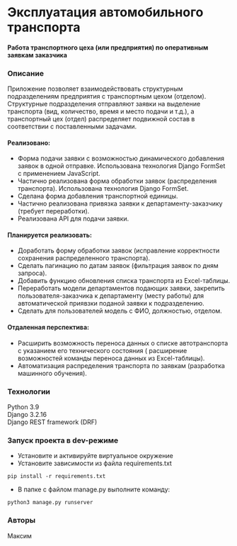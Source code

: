 
# Эксплуатация автомобильного транспорта
#### Работа транспортного цеха (или предприятия) по оперативным заявкам заказчика 


### Описание
Приложение позволяет взаимодействовать структурным 
подразделениям предприятия с транспортным цехом (отделом).\
Структурные подразделения отправляют заявки на выделение 
транспорта (вид, количество, время и место подачи и т.д.), а
транспортный цех (отдел) распределяет подвижной состав
в соответствии с поставленными задачами.

#### Реализовано:
- Форма подачи заявки с возможностью динамического добавления  заявок в одной отправке. Использована технология Django FormSet с применением JavaScript.
- Частично реализована форма обработки заявок (распределения транспорта). Использована технология Django FormSet.
- Сделана форма добавления транспортной единицы.
- Частично реализована привязка заявки к департаменту-заказчику (требует переработки).
- Реализована API для подачи заявки.
#### Планируется реализовать:
- Доработать форму обработки заявок (исправление корректности сохранения распределенного транспорта).
- Сделать пагинацию по датам заявок (фильтрация заявок по дням запроса).
- Добавить функцию обновления списка транспорта из Excel-таблицы.
- Переработать модели департаментов подающих заявки, закрепить пользователя-заказчика к департаменту (месту работы) для автоматической приявзки поданой заявки к подразделению. 
- Сделать для пользователей модель с ФИО, должностью, отделом.

#### Отдаленная перспектива:

- Расширить возможность переноса данных о списке
автотранспорта с указанием его технического состояния (
расширение возможностей команды переноса данных из Excel-таблицы).
- Автоматизация распределения транспорта по заявкам
  (разработка машинного обучения).
### Технологии
Python 3.9 \
Django 3.2.16 \
Django REST framework (DRF)
### Запуск проекта в dev-режиме
- Установите и активируйте виртуальное окружение
- Установите зависимости из файла requirements.txt
```
pip install -r requirements.txt
``` 
- В папке с файлом manage.py выполните команду:
```
python3 manage.py runserver
```
### Авторы
Максим